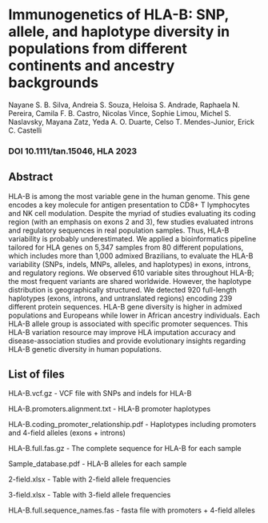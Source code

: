 # Immunogenetics of HLA-B: SNP, allele, and haplotype diversity in populations from different continents and ancestry backgrounds

Nayane S. B. Silva, Andreia S. Souza, Heloisa S. Andrade, Raphaela N. Pereira, Camila F. B. Castro, Nicolas Vince, Sophie Limou, Michel S. Naslavsky, Mayana Zatz, Yeda A. O. Duarte, Celso T. Mendes-Junior, Erick C. Castelli

### DOI 10.1111/tan.15046, HLA 2023

## Abstract
HLA-B is among the most variable gene in the human genome. This gene encodes a key molecule for antigen presentation to CD8+ T lymphocytes and NK cell modulation. Despite the myriad of studies evaluating its coding region (with an emphasis on exons 2 and 3), few studies evaluated introns and regulatory sequences in real population samples. Thus, HLA-B variability is probably underestimated. We applied a bioinformatics pipeline tailored for HLA genes on 5,347 samples from 80 different populations, which includes more than 1,000 admixed Brazilians, to evaluate the HLA-B variability (SNPs, indels, MNPs, alleles, and haplotypes) in exons, introns, and regulatory regions. We observed 610 variable sites throughout HLA-B; the most frequent variants are shared worldwide. However, the haplotype distribution is geographically structured. We detected 920 full-length haplotypes (exons, introns, and untranslated regions) encoding 239 different protein sequences. HLA-B gene diversity is higher in admixed populations and Europeans while lower in African ancestry individuals. Each HLA-B allele group is associated with specific promoter sequences. This HLA-B variation resource may improve HLA imputation accuracy and disease-association studies and provide evolutionary insights regarding HLA-B genetic diversity in human populations.

## List of files

HLA-B.vcf.gz - VCF file with SNPs and indels for HLA-B

HLA-B.promoters.alignment.txt - HLA-B promoter haplotypes

HLA-B.coding_promoter_relationship.pdf - Haplotypes including promoters and 4-field alleles (exons + introns)

HLA-B.full.fas.gz - The complete sequence for HLA-B for each sample

Sample_database.pdf - HLA-B alleles for each sample

2-field.xlsx - Table with 2-field allele frequencies

3-field.xlsx - Table with 3-field allele frequencies

HLA-B.full.sequence_names.fas - fasta file with promoters + 4-field alleles


